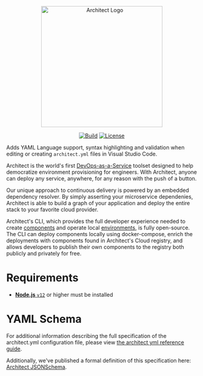 <p align="center">
  <picture>
    <source media="(prefers-color-scheme: dark)" srcset="https://cdn.architect.io/logo/horizontal-inverted.png"/>
    <source media="(prefers-color-scheme: light)" srcset="https://cdn.architect.io/logo/horizontal.png"/>
    <img width="320" alt="Architect Logo" src="https://cdn.architect.io/logo/horizontal.png"/>
  </picture>
</p>

<p align="center">
  <a href="https://marketplace.visualstudio.com/items?itemName=architectio.architect-vscode"><img src="https://img.shields.io/visual-studio-marketplace/v/architectio.architect-vscode?style=for-the-badge&label=VS%20Marketplace&logo=visual-studio-code" alt="Build" /></a>
  <a href="https://github.com/architect-team/vs-code-extension/blob/main/LICENSE.md"><img src="https://img.shields.io/github/license/architect-team/vs-code-extension?style=for-the-badge" alt="License" /></a>
</p>


Adds YAML Language support, syntax highlighting and validation when editing or creating `architect.yml` files in Visual Studio Code.

Architect is the world's first [DevOps-as-a-Service](//architect.io/product) toolset designed to help democratize environment provisioning for engineers. With Architect, anyone can deploy any service, anywhere, for any reason with the push of a button.

Our unique approach to continuous delivery is powered by an embedded dependency resolver. By simply asserting your microservice dependenies, Architect is able to build a graph of your application and deploy the entire stack to your favorite cloud provider.

Architect's CLI, which provides the full developer experience needed to create [components](//docs.architect.io) and operate local [environments](//docs.architect.io/deployments/local-environments), is fully open-source. The CLI can deploy components locally using docker-compose, enrich the deployments with components found in Architect's Cloud registry, and allows developers to publish their own components to the registry both publicly and privately for free.

# Requirements
* [**Node.js** `v12`](//nodejs.org/en/download/) or higher must be installed

# YAML Schema
For additional information describing the full specification of the architect.yml configuration file, please view [the architect yml reference guide](https://docs.architect.io/reference/architect-yml/).

Additionally, we've published a formal definition of this specification here: [Architect JSONSchema](https://raw.githubusercontent.com/architect-team/architect-cli/master/src/dependency-manager/schema/architect.schema.json).
